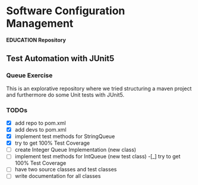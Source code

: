 # Software Configuration Management #

**EDUCATION Repository**

## Test Automation with JUnit5 ##

### Queue Exercise ###

This is an explorative repository where we tried structuring a maven project and furthermore do some Unit tests with JUnit5.

### TODOs ###

-[x] add repo to pom.xml
-[x] add devs to pom.xml
-[x] implement test methods for StringQueue
-[x] try to get 100% Test Coverage
-[ ] create Integer Queue Implementation (new class)
-[ ] implement test methods for IntQueue (new test class)
-[_] try to get 100% Test Coverage
-[ ] have two source classes and test classes 
-[ ] write documentation for all classes
